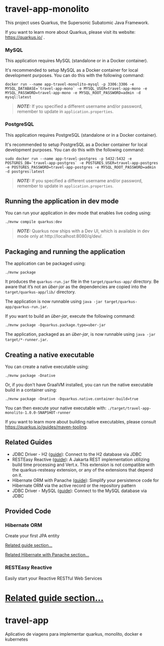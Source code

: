 # travel-app-monolito

This project uses Quarkus, the Supersonic Subatomic Java Framework.

If you want to learn more about Quarkus, please visit its website: https://quarkus.io/ .

### MySQL

This application requires MySQL (standalone or in a Docker container).

It's recommended to setup MySQL as a Docker container for local development purposes. You can do this with the following command:

```
docker run --name app-travel-monolito-mysql -p 3306:3306 -e MYSQL_DATABASE=`travel-app-mono` -e MYSQL_USER=travel-app-mono -e MYSQL_PASSWORD=travel-app-mono -e MYSQL_ROOT_PASSWORD=admin -d mysql:latest
```
> **_NOTE:_** If you specified a different username and/or password, remember to update in ```application.properties```.

### PostgreSQL
This application requires PostgreSQL (standalone or in a Docker container).

It's recommended to setup PostgreSQL as a Docker container for local development purposes. You can do this with the following command:

```
sudo docker run --name app-travel-postgres -p 5432:5432 -e POSTGRES_DB=`travel-app-postgres` -e POSTGRES_USER=travel-app-postgres -e POSTGRES_PASSWORD=travel-app-postgres -e MYSQL_ROOT_PASSWORD=admin -d postgres:latest
```
> **_NOTE:_** If you specified a different username and/or password, remember to update in ```application.properties```.


## Running the application in dev mode

You can run your application in dev mode that enables live coding using:
```shell script
./mvnw compile quarkus:dev
```

> **_NOTE:_**  Quarkus now ships with a Dev UI, which is available in dev mode only at http://localhost:8080/q/dev/.

## Packaging and running the application

The application can be packaged using:
```shell script
./mvnw package
```
It produces the `quarkus-run.jar` file in the `target/quarkus-app/` directory.
Be aware that it’s not an _über-jar_ as the dependencies are copied into the `target/quarkus-app/lib/` directory.

The application is now runnable using `java -jar target/quarkus-app/quarkus-run.jar`.

If you want to build an _über-jar_, execute the following command:
```shell script
./mvnw package -Dquarkus.package.type=uber-jar
```

The application, packaged as an _über-jar_, is now runnable using `java -jar target/*-runner.jar`.

## Creating a native executable

You can create a native executable using: 
```shell script
./mvnw package -Dnative
```

Or, if you don't have GraalVM installed, you can run the native executable build in a container using: 
```shell script
./mvnw package -Dnative -Dquarkus.native.container-build=true
```

You can then execute your native executable with: `./target/travel-app-monolito-1.0.0-SNAPSHOT-runner`

If you want to learn more about building native executables, please consult https://quarkus.io/guides/maven-tooling.

## Related Guides

- JDBC Driver - H2 ([guide](https://quarkus.io/guides/datasource)): Connect to the H2 database via JDBC
- RESTEasy Reactive ([guide](https://quarkus.io/guides/resteasy-reactive)): A Jakarta REST implementation utilizing build time processing and Vert.x. This extension is not compatible with the quarkus-resteasy extension, or any of the extensions that depend on it.
- Hibernate ORM with Panache ([guide](https://quarkus.io/guides/hibernate-orm-panache)): Simplify your persistence code for Hibernate ORM via the active record or the repository pattern
- JDBC Driver - MySQL ([guide](https://quarkus.io/guides/datasource)): Connect to the MySQL database via JDBC

## Provided Code

### Hibernate ORM

Create your first JPA entity

[Related guide section...](https://quarkus.io/guides/hibernate-orm)

[Related Hibernate with Panache section...](https://quarkus.io/guides/hibernate-orm-panache)


### RESTEasy Reactive

Easily start your Reactive RESTful Web Services

[Related guide section...](https://quarkus.io/guides/getting-started-reactive#reactive-jax-rs-resources)
=======
# travel-app
Aplicativo de viagens para implementar quarkus, monolito, docker e kubernetes

